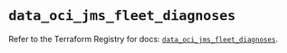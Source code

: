 # `data_oci_jms_fleet_diagnoses`

Refer to the Terraform Registry for docs: [`data_oci_jms_fleet_diagnoses`](https://registry.terraform.io/providers/oracle/oci/6.18.0/docs/data-sources/jms_fleet_diagnoses).
